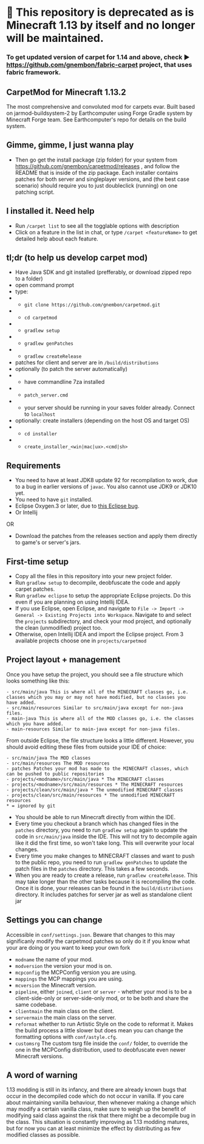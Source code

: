# :ghost: This repository is deprecated as is Minecraft 1.13 by itself and no longer will be maintained. 
### To get updated version of carpet for 1.14 and above, check :arrow_forward: https://github.com/gnembon/fabric-carpet project, that uses fabric framework. 

## CarpetMod for Minecraft 1.13.2
The most comprehensive and convoluted mod for carpets evar. Built based on jarmod-buildsystem-2 by Earthcomputer using Forge Gradle system by Minecraft Forge team. See Earthcomputer's repo for details on the build system.

## Gimme, gimme, I just wanna play
- Then go get the install package (zip folder) for your system from https://github.com/gnembon/carpetmod/releases , and follow the README that is inside of the zip package. Each installer contains patches for both server and singleplayer versions, and (the best case scenario) should require you to just doubleclick (running) on one patching script.

## I installed it. Need help
- Run `/carpet list` to see all the togglable options with description
- Click on a feature in the list in chat, or type `/carpet <featureName>` to get detailed help about each feature.

## tl;dr (to help us develop carpet mod)
- Have Java SDK and git installed (prefferably, or download zipped repo to a folder)
- open command prompt  
- type:
- - `git clone https://github.com/gnembon/carpetmod.git`
- - `cd carpetmod`
- - `gradlew setup`
- - `gradlew genPatches`
- - `gradlew createRelease`
- patches for client and server are in `/build/distributions`
- optionally (to patch the server automatically)
- - have commandline 7za installed
- - `patch_server.cmd`
- - your server should be running in your saves folder already. Connect to `localhost`
- optionally: create installers (depending on the host OS and target OS)
- - `cd installer`
- - `create_installer_<win|mac|ux>.<cmd|sh>`
 

## Requirements
- You need to have at least JDK8 update 92 for recompilation to work, due to a bug in earlier versions of `javac`. You also cannot use JDK9 or JDK10 yet.
- You need to have `git` installed.
- Eclipse Oxygen.3 or later, due to [this Eclipse bug](https://bugs.eclipse.org/bugs/show_bug.cgi?id=526911).
- Or Intellij

OR

- Download the patches from the releases section and apply them directly to game's or server's jars.

## First-time setup
- Copy all the files in this repository into your new project folder.
- Run `gradlew setup` to decompile, deobfuscate the code and apply carpet patches.
- Run `gradlew eclipse` to setup the appropriate Eclipse projects. Do this even if you are planning on using Intellij IDEA.
- If you use Eclipse, open Eclipse, and navigate to `File -> Import -> General -> Existing Projects into Workspace`. Navigate to and select the `projects` subdirectory, and check your mod project, and optionally the clean (unmodified) project too.
- Otherwise, open Intellij IDEA and import the Eclipse project. From 3 available projects choose one in `projects/carpetmod`

## Project layout + management
Once you have setup the project, you should see a file structure which looks something like this:
```
- src/main/java This is where all of the MINECRAFT classes go, i.e. classes which you may or may not have modified, but no classes you have added.
- src/main/resources Similar to src/main/java except for non-java files.
- main-java This is where all of the MOD classes go, i.e. the classes which you have added.
- main-resources Similar to main-java except for non-java files.
```
From outside Eclipse, the file structure looks a little different. However, you should avoid editing these files from outside your IDE of choice:
```
- src/main/java The MOD classes
- src/main/resources The MOD resources
- patches Patches your mod has made to the MINECRAFT classes, which can be pushed to public repositories
- projects/<modname>/src/main/java * The MINECRAFT classes
- projects/<modname>/src/main/resources * The MINECRAFT resources
- projects/clean/src/main/java * The unmodified MINECRAFT classes
- projects/clean/src/main/resources * The unmodified MINECRAFT resources
* = ignored by git
```

- You should be able to run Minecraft directly from within the IDE.
- Every time you checkout a branch which has changed files in the `patches` directory, you need to run `gradlew setup` again to update the code in `src/main/java` inside the IDE. This will not try to decompile again like it did the first time, so won't take long. This will overwrite your local changes.
- Every time you make changes to MINECRAFT classes and want to push to the public repo, you need to run `gradlew genPatches` to update the patch files in the `patches` directory. This takes a few seconds.
- When you are ready to create a release, run `gradlew createRelease`. This may take longer than the other tasks because it is recompiling the code. Once it is done, your releases can be found in the `build/distributions` directory. It includes patches for server jar as well as standalone client jar

## Settings you can change
Accessible in `conf/settings.json`. Beware that changes to this may significanly modify the carpetmod patches so only do it if you know what your are doing or you want to keep your own fork
- `modname` the name of your mod.
- `modversion` the version your mod is on.
- `mcpconfig` the MCPConfig version you are using.
- `mappings` the MCP mappings you are using.
- `mcversion` the Minecraft version.
- `pipeline`, either `joined`, `client` or `server` - whether your mod is to be a client-side-only or server-side-only mod, or to be both and share the same codebase.
- `clientmain` the main class on the client.
- `servermain` the main class on the server.
- `reformat` whether to run Artistic Style on the code to reformat it. Makes the build process a little slower but does mean you can change the formatting options with `conf/astyle.cfg`.
- `customsrg` The custom tsrg file inside the `conf/` folder, to override the one in the MCPConfig distribution, used to deobfuscate even newer Minecraft versions.

## A word of warning
1.13 modding is still in its infancy, and there are already known bugs that occur in the decompiled code which do not occur in vanilla. If you care about maintaining vanilla behaviour, then whenever making a change which may modify a certain vanilla class, make sure to weigh up the benefit of modifying said class against the risk that there might be a decompile bug in the class. This situation is constantly improving as 1.13 modding matures, but for now you can at least minimize the effect by distributing as few modified classes as possible.
